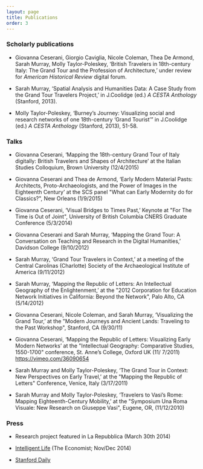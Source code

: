 ```yaml
---
layout: page
title: Publications
order: 3
---
```


### Scholarly publications

- Giovanna Ceserani, Giorgio Caviglia, Nicole Coleman, Thea De Armond, Sarah Murray, Molly Taylor-Poleskey, ‘British Travelers in 18th-century Italy: The Grand Tour and the Profession of Architecture,’ under review for *American Historical Review* digital forum.

- Sarah Murray, ‘Spatial Analysis and Humanities Data: A Case Study from the Grand Tour Travelers Project,’ in J.Coolidge (ed.) *A CESTA Anthology* (Stanford, 2013).

- Molly Taylor-Poleskey, ‘Burney’s Journey: Visualizing social and research networks of one 18th-century ‘Grand Tourist’” in J.Coolidge (ed.) *A CESTA Anthology* (Stanford, 2013), 51-­58.

### Talks

- Giovanna Ceserani, ‘Mapping the 18th-century Grand Tour of Italy digitally: British Travelers and Shapes of Architecture’ at the Italian Studies Colloquium,  Brown University (12/4/2015)
 
- Giovanna Ceserani and Thea de Armond, ‘Early Modern Material Pasts: Architects, Proto-Archaeologists, and the Power of Images in the Eighteenth Century’ at the SCS panel "What can Early Modernity do for Classics?", New Orleans (1/9/2015)
 
- Giovanna Ceserani, ‘Visual Bridges to Times Past,’ Keynote at "For The Time is Out of Joint", University of British Columbia CNERS Graduate Conference (5/3/2014)
 
- Giovanna Ceserani and Sarah Murray, ‘Mapping the Grand Tour: A Conversation on Teaching and Research in the Digital Humanities,’ Davidson College  (9/10/2012)
 
- Sarah Murray, ‘Grand Tour Travelers in Context,’ at a meeting of the Central Carolinas (Charlotte) Society of the Archaeological Institute of America (9/11/2012)
 
- Sarah Murray, ‘Mapping the Republic of Letters: An Intellectual Geography of the Enlightenment,’ at the "2012 Corporation for Education Network Initiatives in California: Beyond the Network", Palo Alto, CA (5/14/2012)
 
- Giovanna Ceserani, Nicole Coleman, and Sarah Murray, ‘Visualizing the Grand Tour,’ at the "Modern Journeys and Ancient Lands: Traveling to the Past Workshop", Stanford, CA (9/30/11)
 
- Giovanna Ceserani, ‘Mapping the Republic of Letters: Visualizing Early Modern Networks’ at the "Intellectual Geography: Comparative Studies, 1550-1700" conference, St. Anne’s College, Oxford UK (11/ 7/2011) https://vimeo.com/36090654
 
- Sarah Murray and Molly Taylor-Poleskey, ‘The Grand Tour in Context: New Perspectives on Early Travel,’ at the "Mapping the Republic of Letters" Conference, Venice, Italy (3/17/2011)
 
- Sarah Murray and Molly Taylor-Poleskey, ‘Travelers to Vasi’s Rome: Mapping Eighteenth-Century Mobility,’ at the "Symposium Una Roma Visuale: New Research on Giuseppe Vasi", Eugene, OR, (11/12/2010)


### Press

- Research project featured in La Repubblica (March 30th 2014)
 
- [Intelligent Life](http://moreintelligentlife.com/content/ideas/john-hooper/rewriting-history) (The Economist; Nov/Dec 2014)
 
- [Stanford Daily](http://www.stanforddaily.com/2013/04/24/digital-humanities-project-maps-european-intellectual-networks/)


